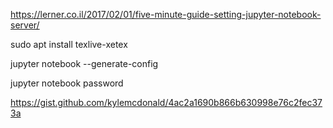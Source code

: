 https://lerner.co.il/2017/02/01/five-minute-guide-setting-jupyter-notebook-server/

sudo apt install texlive-xetex

jupyter notebook --generate-config

jupyter notebook password

https://gist.github.com/kylemcdonald/4ac2a1690b866b630998e76c2fec373a

